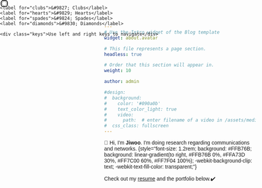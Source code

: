 ```yaml
---
# Use the Intro widget of the Blog template
widget: about.avatar

# This file represents a page section.
headless: true

# Order that this section will appear in.
weight: 10

author: admin

#design:
#  background:
#    color: '#090a0b'
#    text_color_light: true
#    video:
#      path:  # enter filename of a video in /assets/media
#  css_class: fullscreen
---
```


<form>
    <input type="radio" name="fancy" autofocus value="clubs" id="clubs" />
    <input type="radio" name="fancy" value="hearts" id="hearts" />
    <input type="radio" name="fancy" value="spades" id="spades" />
    <input type="radio" name="fancy" value="diamonds" id="diamonds" />      

    <label for="clubs">&#9827; Clubs</label>
    <label for="hearts">&#9829; Hearts</label>
    <label for="spades">&#9824; Spades</label>
    <label for="diamonds">&#9830; Diamonds</label>

    <div class="keys">Use left and right keys to navigate</div>
</form>

<style>
    * {
        box-sizing: border-box;
    }

    body {
        font-family: sans-serif;
        overflow: hidden;
    }

    label {
        background: #444;
        color: #fff;
        transition: transform 400ms ease-out;
        display: inline-block;
        min-height: 100%;
        width: 100vw;
        height: 100vh;
        position: relative;
        z-index: 1;
        text-align: center;
        line-height: 100vh;
        font-size: 3rem;
    }

    form {
        position: absolute;
        top: 0;
        left: 0;
        bottom: 0;
        right: 0;
        white-space: nowrap;
    }

    input {
        position: absolute;
    }

    .keys {
        position: fixed;
        z-index: 10;
        bottom: 0;
        left: 0;
        right: 0;
        padding: 1rem;
        color: #fff;
        text-align: center;
        transition: all 300ms linear;
        opacity: 0;
    }

    input:focus ~ .keys {
        opacity: 0.8;
    }

    input:nth-of-type(1):checked ~ label:nth-of-type(1), 
    input:nth-of-type(2):checked ~ label:nth-of-type(2),
    input:nth-of-type(3):checked ~ label:nth-of-type(3),
    input:nth-of-type(4):checked ~ label:nth-of-type(4) {
        z-index: 0;
    }

    input:nth-of-type(1):checked ~ label {
        transform: translate3d(0, 0, 0);
    }

    input:nth-of-type(2):checked ~ label {
        transform: translate3d(-100%, 0, 0);
    }

    input:nth-of-type(3):checked ~ label {
        transform: translate3d(-200%, 0, 0);
    }

    input:nth-of-type(4):checked ~ label {
        transform: translate3d(-300%, 0, 0);
    }

    label[for="diamonds"],
    label[for="hearts"] {
        background: #cc0000;
    }

    label:before,
    label:after {
        color: white;
        display: block;
        background: rgba(255, 255, 255, 0.2);
        position: absolute;
        padding: 1rem;
        font-size: 3rem;
        height: 10rem;
        vertical-align: middle;
        line-height: 10rem;
        top: 50%;
        transform: translate3d(0, -50%, 0);
        cursor: pointer;
    }

    label:before {
        content: "\276D"; /* Left arrow */
        right: 100%;
        border-top-left-radius: 50%;
        border-bottom-left-radius: 50%;
    }

    label:after {
        content: "\276C"; /* Right arrow */
        left: 100%;
        border-top-right-radius: 50%;
        border-bottom-right-radius: 50%;
    }
</style>


👋 Hi, I'm **Jiwoo**. I'm doing research regarding communications and networks.
{style="font-size: 1.2rem; background: #FFB76B; background: linear-gradient(to right, #FFB76B 0%, #FFA73D 30%, #FF7C00 60%, #FF7F04 100%); -webkit-background-clip: text; -webkit-text-fill-color: transparent;"}


Check out my [resume](about/) and the portfolio below.✔️
